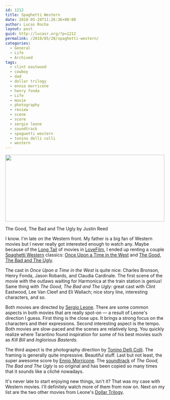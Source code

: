 ```yaml
---
id: 1212
title: Spaghetti Western
date: 2010-05-28T11:26:36+00:00
author: Lucas Rocha
layout: post
guid: http://lucasr.org/?p=1212
permalink: /2010/05/28/spaghetti-western/
categories:
  - General
  - Life
  - Archived
tags:
  - clint eastwood
  - cowboy
  - dad
  - dollar trilogy
  - ennio morricone
  - henry fonda
  - Life
  - movie
  - photography
  - review
  - scene
  - score
  - sergio leone
  - soundtrack
  - spaguetti western
  - tonino delli colli
  - western
---
```

<div id="attachment_1277" style="width: 510px" class="wp-caption alignnone">
  <a href="http://justinreedart.blogspot.com/2009/04/gallery-show-odds-ends.html"><img class="size-full wp-image-1277" src="http://lucasr.org/wp-content/uploads/2010/05/good-bad-ugly-by-justin-reed.jpg" width="500" height="209" srcset="http://lucasr.org/wp-content/uploads/2010/05/good-bad-ugly-by-justin-reed-300x125.jpg 300w, http://lucasr.org/wp-content/uploads/2010/05/good-bad-ugly-by-justin-reed.jpg 500w" sizes="(max-width: 500px) 100vw, 500px" /></a>
  <p class="wp-caption-text">
    The Good, The Bad and The Ugly by Justin Reed
  </p>
</div>

I know. I'm late on the Western front. My father is a big fan of Western movies
but I never really got interested enough to watch any. Maybe because of the
[Long Tail](http://en.wikipedia.org/wiki/Long_Tail) of movies in
[LoveFilm](http://www.lovefilm.com/), I ended up renting a couple [Spaghetti
Western](http://en.wikipedia.org/wiki/Spaghetti_Western) classics: [Once Upon a
Time in the West](http://en.wikipedia.org/wiki/Once_Upon_a_Time_in_the_West)
and [The Good, The Bad and The
Ugly](http://en.wikipedia.org/wiki/The_Good,_the_Bad_and_the_Ugly).

The cast in _Once Upon a Time in the West_ is quite nice: Charles Bronson,
Henry Fonda, Jason Robards, and Claudia Cardinale. The first scene of the
movie with the outlaws waiting for Harmonica at the train station is
genius! Same thing with _The Good, The Bad and The Ugly:_ great cast with
Clint Eastwood, Lee Van Cleef and Eli Wallach; nice story line, interesting
characters, and so.

Both movies are directed by [Sergio
Leone](http://en.wikipedia.org/wiki/Sergio_Leone). There are some common
aspects in both movies that are really spot-on — a result of Leone's direction
I guess. First thing is the close ups. It brings a strong focus on the
characters and their expressions. Second interesting aspect is the tempo. Both
movies are slow-paced and the scenes are relatively long. You quickly realize
where Tarantino found inspiration for some of his best movies such as _Kill
Bill_ and _Inglorious Basterds_.

The third aspect is the photography direction by [Tonino Delli
Colli](http://en.wikipedia.org/wiki/Tonino_Delli_Colli). The framing is
generally quite impressive. Beautiful stuff. Last but not least, the super
awesome score by [Ennio
Morricone](http://en.wikipedia.org/wiki/Tonino_Delli_Colli). The
[soundtrack](http://en.wikipedia.org/wiki/The_Good,_the_Bad_and_the_Ugly_(song))
of _The Good, The Bad and The Ugly_ is so original and has been copied so many
times that it sounds like a cliché nowadays.

It's never late to start enjoying new things, isn't it? That was my case with
Western movies. I'll definitely watch more of them from now on. Next on my list
are the two other movies from Leone's [Dollar
Trilogy](http://en.wikipedia.org/wiki/Dollars_Trilogy).
